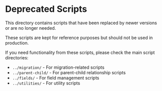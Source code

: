 # Deprecated Scripts

This directory contains scripts that have been replaced by newer versions or are no longer needed.

These scripts are kept for reference purposes but should not be used in production.

If you need functionality from these scripts, please check the main script directories:
- `../migration/` - For migration-related scripts
- `../parent-child/` - For parent-child relationship scripts
- `../fields/` - For field management scripts
- `../utilities/` - For utility scripts
